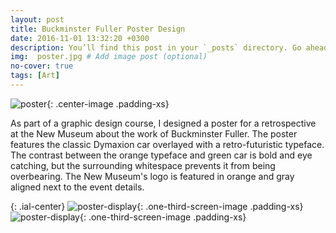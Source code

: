 ```yaml
---
layout: post
title: Buckminster Fuller Poster Design
date: 2016-11-01 13:32:20 +0300
description: You’ll find this post in your `_posts` directory. Go ahead and edit it and re-build the site to see your changes. # Add post description (optional)
img:  poster.jpg # Add image post (optional)
no-cover: true
tags: [Art]
---
```

![poster]({{site.baseurl}}/assets/img/poster.jpg){: .center-image .padding-xs}

As part of a graphic design course, I designed a poster for a retrospective at the New Museum about the work of Buckminster Fuller. The poster features the classic Dymaxion car overlayed with a retro-futuristic typeface. The contrast between the orange typeface and green car is bold and eye catching, but the surrounding whitespace prevents it from being overbearing. The New Museum's logo is featured in orange and gray aligned next to the event details.

{: .ial-center}
![poster-display]({{site.baseurl}}/assets/img/poster-display.jpg){: .one-third-screen-image .padding-xs}
![poster-display]({{site.baseurl}}/assets/img/poster-display-2.jpg){: .one-third-screen-image .padding-xs}


